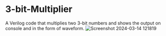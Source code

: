 # 3-bit-Multiplier
A Verilog code that multiplies two 3-bit numbers and shows the output on console and in the form of waveform.
![Screenshot 2024-03-14 121819](https://github.com/Shrutinautiyall/3-bit-Multiplier/assets/147836211/b25311fd-195e-4246-80bc-752a5a6a1c8a)

